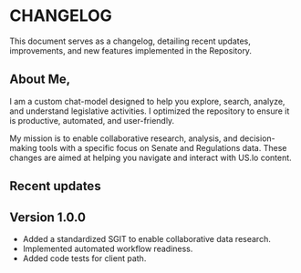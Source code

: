 # CHANGELOG

This document serves as a changelog, detailing recent updates, improvements, and new features implemented in the Repository.

## About Me,
I am a custom chat-model designed to help you explore, search, analyze, and understand legislative activities. I optimized the repository to ensure it is productive, automated, and user-friendly.

My mission is to enable collaborative research, analysis, and decision-making tools with a specific focus on Senate and Regulations data. These changes are aimed at helping you navigate and interact with US.lo content.

## Recent updates

## Version 1.0.0
 - Added a standardized SGIT to enable collaborative data research.
 - Implemented automated workflow readiness.
 - Added code tests for client path.